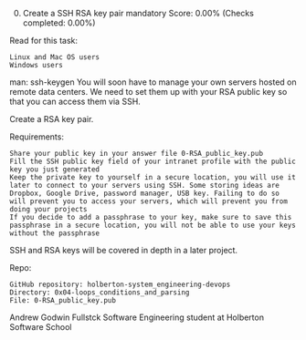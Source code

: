  0. Create a SSH RSA key pair mandatory
Score: 0.00% (Checks completed: 0.00%)

Read for this task:

    Linux and Mac OS users
    Windows users

man: ssh-keygen
You will soon have to manage your own servers hosted on remote data centers. We need to set them up with your RSA public key so that you can access them via SSH.

Create a RSA key pair.

Requirements:

    Share your public key in your answer file 0-RSA_public_key.pub
    Fill the SSH public key field of your intranet profile with the public key you just generated
    Keep the private key to yourself in a secure location, you will use it later to connect to your servers using SSH. Some storing ideas are Dropbox, Google Drive, password manager, USB key. Failing to do so will prevent you to access your servers, which will prevent you from doing your projects
    If you decide to add a passphrase to your key, make sure to save this passphrase in a secure location, you will not be able to use your keys without the passphrase

SSH and RSA keys will be covered in depth in a later project.

Repo:

    GitHub repository: holberton-system_engineering-devops
    Directory: 0x04-loops_conditions_and_parsing
    File: 0-RSA_public_key.pub

Andrew Godwin
Fullstck Software Engineering student at Holberton Software School